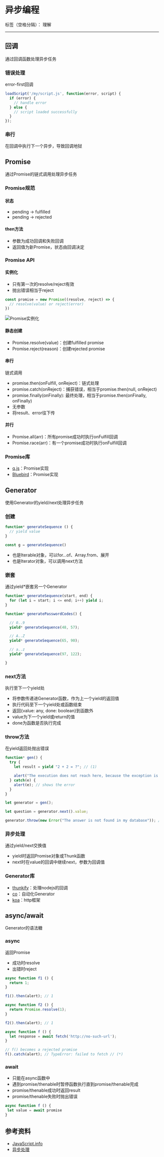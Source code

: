 # 异步编程

标签（空格分隔）： 理解

---

## 回调

通过回调函数处理异步任务

### 错误处理

error-first回调

```javascript
loadScript('/my/script.js', function(error, script) {
  if (error) {
    // handle error
  } else {
    // script loaded successfully
  }
});
```

### 串行

在回调中执行下一个异步，导致回调地狱

## Promise

通过Promise的链式调用处理异步任务

### Promise规范

#### 状态

* pending -> fulfilled
* pending -> rejected

#### then方法

* 参数为成功回调和失败回调
* 返回值为新Promise，状态由回调决定

### Promise API

#### 实例化

* 只有第一次的resolve/reject有效
* 抛出错误相当于reject

```javascript
const promise = new Promise((resolve, reject) => {
  // resolve(value) or reject(error)
})
```

![Promise实例化](https://javascript.info/article/promise-basics/promise-resolve-reject.svg)

#### 静态创建

* Promise.resolve(value)：创建fulfilled promise
* Promise.reject(reason)：创建rejected promise

#### 串行

链式调用

* promise.then(onFulfill, onReject)：链式处理
* promise.catch(onReject)：捕获错误，相当于promise.then(null, onReject)
* promise.finally(onFinally): 最终处理，相当于promise.then(onFinally, onFinally)
 * 无参数
 * 将result、error往下传

#### 并行

* Promise.all(arr)：所有promise成功时执行onFulfill回调
* Promise.race(arr)：有一个promise成功时执行onFulfill回调

### Promise库

* [q.js](https://github.com/kriskowal/q/blob/master/q.js)：Promise实现
* [Bluebird](https://github.com/petkaantonov/bluebird)：Promise实现

## Generator

使用Generator的yield/next处理异步任务

### 创建

```javascript
function* generateSequence () {
  // yield value
}

const g = generateSequence()
```

* 也是Iterable对象，可以for...of、Array.from、展开
* 也是Iterator对象，可以调用next方法

### 嵌套

通过yield*嵌套另一个Generator

```javascript
function* generateSequence(start, end) {
  for (let i = start; i <= end; i++) yield i;
}

function* generatePasswordCodes() {

  // 0..9
  yield* generateSequence(48, 57);

  // A..Z
  yield* generateSequence(65, 90);

  // a..z
  yield* generateSequence(97, 122);

}
```

### next方法

执行至下一个yield处

* 将参数传递进Generator函数，作为上一个yield的返回值
* 执行代码至下一个yield处或函数结束
* 返回{value: any, done: boolean}到函数外
 * value为下一个yield或return的值
 * done为函数是否执行完成

### throw方法

在yield返回处抛出错误

```javascript
function* gen() {
  try {
    let result = yield "2 + 2 = ?"; // (1)

    alert("The execution does not reach here, because the exception is thrown above");
  } catch(e) {
    alert(e); // shows the error
  }
}

let generator = gen();

let question = generator.next().value;

generator.throw(new Error("The answer is not found in my database")); // (2)
```

### 异步处理

通过yield/next交换值

* yield时返回Promise对象或Thunk函数
* next时在value的回调中继续next，参数为回调值

### Generator库

* [thunkify](https://github.com/tj/node-thunkify)：处理nodejs的回调
* [co](https://github.com/tj/co)：自动化Generator
* [koa](https://github.com/koajs/koa)：http框架

## async/await

Generator的语法糖

### async

返回Promise

* 成功时resolve
* 出错时reject

```javascript
async function f1 () {
  return 1;
}

f1().then(alert); // 1

async function f2 () {
  return Promise.resolve(1);
}

f2().then(alert); // 1

async function f () {
  let response = await fetch('http://no-such-url');
}

// f() becomes a rejected promise
f().catch(alert); // TypeError: failed to fetch // (*)
```

### await

* 只能在async函数中
* 遇到promise/thenable时暂停函数执行直到promise/thenable完成
 * promise/thenable成功时返回result
 * promise/thenable失败时抛出错误

```javascript
async function f () {
 let value = await promise
}
```

## 参考资料

* [JavaScript.info](https://javascript.info/)
* [异步处理](http://codingdict.com/article/22485)
